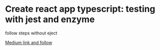 # Create react app typescript: testing with jest and enzyme

follow steps without eject 

[Medium link and follow](https://feralamillo.medium.com/create-react-app-typescript-testing-with-jest-and-enzyme-869fdba1bd3)

